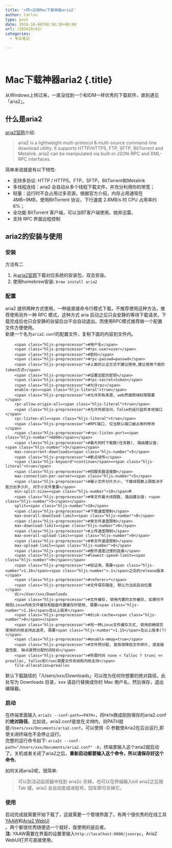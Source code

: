 ```yaml
---
title: '<转>试用Mac下载神器aria2'
author: Carlxu
type: post
date: 2016-10-08T08:50:30+00:00
url: /201610/62/
categories:
  - 专业笔记

---
```

&nbsp;

# Mac下载神器aria2 {.title}

<div class="meta-top">
</div>

<div class="show-content">
  <p>
    从Windows上转过来，一直没找到一个和IDM一样优秀的下载软件，直到遇见「aria2」。
  </p>
  
  <p>
    <!--more-->
  </p>
  
  <h2>
    什么是aria2
  </h2>
  
  <p>
    <a href="https://aria2.github.io/" target="_blank">aria2官网</a>介绍:
  </p>
  
  <blockquote>
    <p>
      aria2 is a lightweight multi-protocol & multi-source command-line download utility. It supports HTTP/HTTPS, FTP, SFTP, BitTorrent and Metalink. aria2 can be manipulated via built-in JSON-RPC and XML-RPC interfaces.
    </p>
  </blockquote>
  
  <p>
    简单来说就是有以下特性:
  </p>
  
  <ul>
    <li>
      支持多协议: HTTP / HTTPS，FTP，SFTP，BitTorrent和Metalink
    </li>
    <li>
      多线程连线：aria2 会自动从多个线程下载文件，并充分利用你的带宽；
    </li>
    <li>
      轻量：运行时不会占用过多资源，根据官方介绍，内存占用通常在 4MB~9MB，使用BitTorrent 协议，下行速度 2.8MB/s 时 CPU 占用率约 6%；
    </li>
    <li>
      全功能 BitTorrent 客户端，可以当BT客户端使用，抛弃迅雷。
    </li>
    <li>
      支持 RPC 界面远程控制
    </li>
  </ul>
  
  <h2>
    aria2的安装与使用
  </h2>
  
  <h3>
    安装
  </h3>
  
  <p>
    方法有二
  </p>
  
  <ol>
    <li>
      从<a href="https://aria2.github.io/" target="_blank">aria2官网</a>下载对应系统的安装包，双击安装。
    </li>
    <li>
      使用homebrew安装: <code>brew install aria2</code>
    </li>
  </ol>
  
  <h3>
    配置
  </h3>
  
  <p>
    aria2 提供两种方式使用，一种是直接命令行模式下载，不推荐使用这种方法，推荐使用另外一种 RPC 模式，这种方式 aria 启动之后只会安静的等待下载请求，下载完成后也只会安静的驻留后台不会自动退出。而使用RPC模式推荐做一个配置文件方便使用。<br /> 新建一个名为<code>aria2.conf</code>的配置文件，复制下面的内容到文件内。
  </p>
  
  <pre class="hljs cpp"><code class="cpp">    &lt;span class="hljs-preprocessor">#用户名&lt;/span>
    &lt;span class="hljs-preprocessor">#rpc-user=user&lt;/span>
    &lt;span class="hljs-preprocessor">#密码&lt;/span>
    &lt;span class="hljs-preprocessor">#rpc-passwd=passwd&lt;/span>
    &lt;span class="hljs-preprocessor">#上面的认证方式不建议使用,建议使用下面的token方式&lt;/span>
    &lt;span class="hljs-preprocessor">#设置加密的密钥&lt;/span>
    &lt;span class="hljs-preprocessor">#rpc-secret=token&lt;/span>
    &lt;span class="hljs-preprocessor">#允许rpc&lt;/span>
    enable-rpc=&lt;span class="hljs-literal">true&lt;/span>
    &lt;span class="hljs-preprocessor">#允许所有来源, web界面跨域权限需要&lt;/span>
    rpc-allow-origin-all=&lt;span class="hljs-literal">true&lt;/span>
    &lt;span class="hljs-preprocessor">#允许外部访问，false的话只监听本地端口&lt;/span>
    rpc-listen-all=&lt;span class="hljs-literal">true&lt;/span>
    &lt;span class="hljs-preprocessor">#RPC端口, 仅当默认端口被占用时修改&lt;/span>
    &lt;span class="hljs-preprocessor">#rpc-listen-port=&lt;span class="hljs-number">6800&lt;/span>&lt;/span>
    &lt;span class="hljs-preprocessor">#最大同时下载数(任务数), 路由建议值: &lt;span class="hljs-number">3&lt;/span>&lt;/span>
    max-concurrent-downloads=&lt;span class="hljs-number">5&lt;/span>
    &lt;span class="hljs-preprocessor">#断点续传&lt;/span>
    &lt;span class="hljs-keyword">continue&lt;/span>=&lt;span class="hljs-literal">true&lt;/span>
    &lt;span class="hljs-preprocessor">#同服务器连接数&lt;/span>
    max-connection-per-server=&lt;span class="hljs-number">5&lt;/span>
    &lt;span class="hljs-preprocessor">#最小文件分片大小, 下载线程数上限取决于能分出多少片, 对于小文件重要&lt;/span>
    min-split-size=&lt;span class="hljs-number">10&lt;/span>M
    &lt;span class="hljs-preprocessor">#单文件最大线程数, 路由建议值: &lt;span class="hljs-number">5&lt;/span>&lt;/span>
    split=&lt;span class="hljs-number">10&lt;/span>
    &lt;span class="hljs-preprocessor">#下载速度限制&lt;/span>
    max-overall-download-limit=&lt;span class="hljs-number">0&lt;/span>
    &lt;span class="hljs-preprocessor">#单文件速度限制&lt;/span>
    max-download-limit=&lt;span class="hljs-number">0&lt;/span>
    &lt;span class="hljs-preprocessor">#上传速度限制&lt;/span>
    max-overall-upload-limit=&lt;span class="hljs-number">0&lt;/span>
    &lt;span class="hljs-preprocessor">#单文件速度限制&lt;/span>
    max-upload-limit=&lt;span class="hljs-number">0&lt;/span>
    &lt;span class="hljs-preprocessor">#断开速度过慢的连接&lt;/span>
    &lt;span class="hljs-preprocessor">#lowest-speed-limit=&lt;span class="hljs-number">0&lt;/span>&lt;/span>
    &lt;span class="hljs-preprocessor">#验证用，需要&lt;span class="hljs-number">1.16&lt;/span>&lt;span class="hljs-number">.1&lt;/span>之后的release版本&lt;/span>
    &lt;span class="hljs-preprocessor">#referer=*&lt;/span>
    &lt;span class="hljs-preprocessor">#文件保存路径, 默认为当前启动位置&lt;/span>
    dir=/User/xxx/Downloads
    &lt;span class="hljs-preprocessor">#文件缓存, 使用内置的文件缓存, 如果你不相信Linux内核文件缓存和磁盘内置缓存时使用, 需要&lt;span class="hljs-number">1.16&lt;/span>及以上版本&lt;/span>
    &lt;span class="hljs-preprocessor">#disk-cache=&lt;span class="hljs-number">0&lt;/span>&lt;/span>
    &lt;span class="hljs-preprocessor">#另一种Linux文件缓存方式, 使用前确保您使用的内核支持此选项, 需要&lt;span class="hljs-number">1.15&lt;/span>及以上版本(?)&lt;/span>
    &lt;span class="hljs-preprocessor">#enable-mmap=true&lt;/span>
    &lt;span class="hljs-preprocessor">#文件预分配, 能有效降低文件碎片, 提高磁盘性能. 缺点是预分配时间较长&lt;/span>
    &lt;span class="hljs-preprocessor">#所需时间 none &lt; falloc ? trunc &lt;&lt; prealloc, falloc和trunc需要文件系统和内核支持&lt;/span>
    file-allocation=prealloc</code></pre>
  
  <p>
    默认下载路径的「/Users/xxx/Downloads」可以改为任何你想要的绝对路径。此处写为 Downloads 目录，xxx 请自行替换成你的 Mac 用户名，然后保存，退出编辑器。
  </p>
  
  <h3>
    启动
  </h3>
  
  <p>
    在终端里面输入 <code>aria2c --conf-path=&lt;PATH&gt;</code>，将<code>PATH</code>换成刚刚保存的aria2.conf的<strong>绝对路径</strong>。比如说，aria2.conf是放在<em>文档</em>内，则PATH就是<code>/Users/xxx/Documents/aria2.conf</code>。可以使用 -D 参数使Aria2在后台运行,即使关闭终端也不会停止运行。<br /> 完整的运行命令如下: <code>aria2c --conf-path="/Users/xxx/Documents/aria2.conf" -D</code>，终端里输入这个aria2就启动了。关机或者关闭了aria2之后，<strong>重新启动都要输入这个命令，所以请保存好这个命令</strong>。
  </p>
  
  <p>
    如何关闭aria2呢，很简单:
  </p>
  
  <blockquote>
    <p>
      可以到活动监视器中找到 aria2c 杀掉，也可以在终端输入kill aria2之后按 Tab 键，aria2 会自动变成进程号，回车即可杀掉它。
    </p>
  </blockquote>
  
  <h3>
    使用
  </h3>
  
  <p>
    启动完成就需要开始下载了，这就需要一个管理界面了。有两个很优秀的在线工具<a href="http://binux.github.io/yaaw/demo/" target="_blank">YAAW</a>和<a href="http://ziahamza.github.io/webui-aria2/#" target="_blank">Aria2 WebUI</a><br /> 。两个都很优秀随便选一个就好，我使用的是后者。<br /> <strong>注:</strong> YAAW需要在界面的设置里输入<code>http://localhost:6800/jsonrpc</code>，Aria2 WebUI打开可直接使用。
  </p>
</div>